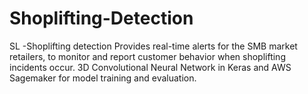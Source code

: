 # Shoplifting-Detection
SL -Shoplifting detection Provides real-time alerts for the SMB market retailers, to monitor and report customer behavior when shoplifting incidents occur. 3D Convolutional Neural Network in Keras and AWS Sagemaker for model training and evaluation.
